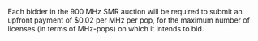 Each bidder in the 900 MHz SMR auction will be required to submit an upfront payment of $0.02 per MHz per pop, for the maximum number of licenses (in terms of MHz-pops) on which it intends to bid.

